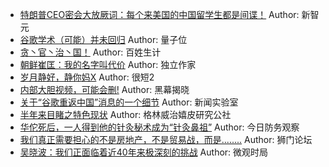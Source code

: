 - [特朗普CEO密会大放厥词：每个来美国的中国留学生都是间谍！](http://wechatscope.jmsc.hku.hk:8000/html?fn=gh_108f2a2a27f4_2018-08-09_2652024210_uFwpm1fUrx.y.tar.gz)
Author: 新智元
- [谷歌学术（可能）并未回归](http://wechatscope.jmsc.hku.hk:8000/html?fn=gh_114e76fd6e5d_2018-08-09_2247502286_npkhoUPK1I.y.tar.gz)
Author: 量子位
- [贪丶官丶治丶国！](http://wechatscope.jmsc.hku.hk:8000/html?fn=gh_ec9122b5999a_2018-08-09_2247485956_fIaF9Qc40C.y.tar.gz)
Author: 百姓生计
- [朝鲜崔匡：我的名字叫代价](http://wechatscope.jmsc.hku.hk:8000/html?fn=gh_e5161b8c35ee_2018-08-09_2650375576_xR8m9DnsIA.y.tar.gz)
Author: 独立作家
- [岁月静好，静你妈X](http://wechatscope.jmsc.hku.hk:8000/html?fn=gh_3a8b6d2f0e83_2018-08-09_2247483996_lUbJSO0NAY.y.tar.gz)
Author: 很短2
- [内部大胆视频，可能会删!](http://wechatscope.jmsc.hku.hk:8000/html?fn=gh_da784ed18f69_2018-08-09_2247486042_t96JdQ8oBl.y.tar.gz)
Author: 黑幕揭晓
- [关于“谷歌重返中国”消息的一个细节](http://wechatscope.jmsc.hku.hk:8000/html?fn=gh_686da36b952b_2018-08-09_2654281284_hVXRITPrUO.y.tar.gz)
Author: 新闻实验室
- [半年来目睹之特色现状](http://wechatscope.jmsc.hku.hk:8000/html?fn=gh_929de71f2df8_2018-08-09_2651610613_qdruteHUjM.y.tar.gz)
Author: 格林威治嬉皮研究公社
- [华佗死后，一人得到他的针灸秘术成为“针灸鼻祖”](http://wechatscope.jmsc.hku.hk:8000/html?fn=gh_c225404568b3_2018-08-09_2247497760_ZKN0yEcP8n.y.tar.gz)
Author: 今日防务观察
- [我们真正需要担心的不是房地产，不是贸易战，而是........](http://wechatscope.jmsc.hku.hk:8000/html?fn=gh_3f9203662dc6_2018-08-09_2247484834_4nVsH7eLgI.y.tar.gz)
Author: 狮门论坛
- [吴晓波：我们正面临着近40年来极深刻的挑战](http://wechatscope.jmsc.hku.hk:8000/html?fn=gh_5b9799228df1_2018-08-09_2247484807_QY4VUEXaH0.y.tar.gz)
Author: 微观时局
